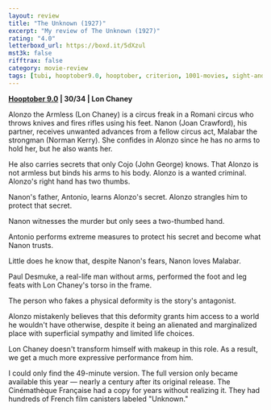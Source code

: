 ```yaml
---
layout: review
title: "The Unknown (1927)"
excerpt: "My review of The Unknown (1927)"
rating: "4.0"
letterboxd_url: https://boxd.it/5dXzul
mst3k: false
rifftrax: false
category: movie-review
tags: [tubi, hooptober9.0, hooptober, criterion, 1001-movies, sight-and-sound]
---
```


<b><a href="https://boxd.it/pOmcY/detail" target="_blank" rel="noopener">Hooptober 9.0</a> | 30/34 | Lon Chaney</b>

Alonzo the Armless (Lon Chaney) is a circus freak in a Romani circus who throws knives and fires rifles using his feet. Nanon (Joan Crawford), his partner, receives unwanted advances from a fellow circus act, Malabar the strongman (Norman Kerry). She confides in Alonzo since he has no arms to hold her, but he also wants her.

He also carries secrets that only Cojo (John George) knows. That Alonzo is not armless but binds his arms to his body. Alonzo is a wanted criminal. Alonzo's right hand has two thumbs.

Nanon's father, Antonio, learns Alonzo's secret. Alonzo strangles him to protect that secret.

Nanon witnesses the murder but only sees a two-thumbed hand.

Antonio performs extreme measures to protect his secret and become what Nanon trusts.

Little does he know that, despite Nanon's fears, Nanon loves Malabar.

Paul Desmuke, a real-life man without arms, performed the foot and leg feats with Lon Chaney's torso in the frame.

The person who fakes a physical deformity is the story's antagonist.

Alonzo mistakenly believes that this deformity grants him access to a world he wouldn't have otherwise, despite it being an alienated and marginalized place with superficial sympathy and limited life choices.

Lon Chaney doesn't transform himself with makeup in this role. As a result, we get a much more expressive performance from him.

I could only find the 49-minute version. The full version only became available this year — nearly a century after its original release. The Cinémathèque Française had a copy for years without realizing it. They had hundreds of French film canisters labeled "Unknown."
